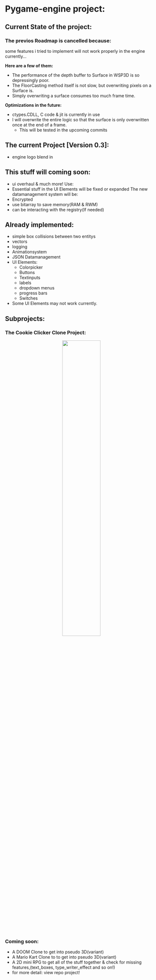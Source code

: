 # Pygame-engine project:


## Current State of the project:

### The previos Roadmap is cancelled because:

some features i tried to implement will not work properly in the engine currently...

**Here are a few of them:**

- The performance of the depth buffer to Surface in WSP3D is so depressingly poor.
- The FloorCasting method itself is not slow, but overwriting pixels on a Surface is.
- Simply overwriting a surface consumes too much frame time.

**Optimizations in the future:**
- ctypes.CDLL, C code & jit is currently in use
- I will overwrite the entire logic so that the surface is only overwritten once at the end of a frame.
    - This will be tested in the upcoming commits

## The current Project [Version 0.3]:
- engine logo blend in
## This stuff will coming soon:
- ui overhaul
& much more!
Use:
- Essential stuff in the UI Elements will be fixed or expanded
The new datamanagement system will be:
- Encrypted
- use bitarray to save memory(RAM & RWM)
- can be interacting with the registry(If needed)
    

## Already implemented:
- simple box collisions between two entitys
- vectors
- logging
- Animationsystem
- JSON Datamanagement
- UI Elements:
    - Colorpicker
    - Buttons
    - Textinputs
    - labels
    - dropdown menus
    - progress bars
    - Switches
- Some UI Elements may not work currently.
## Subprojects:
### The Cookie Clicker Clone Project:
<p align="center" width="100%">
    <img width="50%" src="https://justusdeckerde.wordpress.com/wp-content/uploads/2025/04/cookie_clicker_clone_project-1.png">
</p>


### Coming soon: 

- A DOOM Clone to get into pseudo 3D(variant)
- A Mario Kart Clone to to get into pseudo 3D(variant)
- A 2D mini RPG to get all of the stuff together & check for missing features,(text_boxes, type_writer_effect and so on!)
- for more detail: view repo project!
